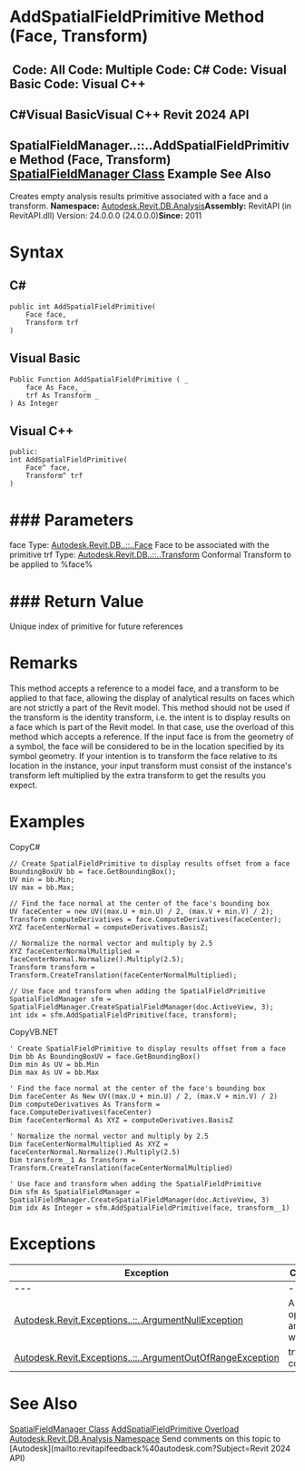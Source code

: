 # AddSpatialFieldPrimitive Method (Face, Transform)

﻿
 Code: All Code: Multiple Code: C# Code: Visual Basic Code: Visual C++   
---  
C#Visual BasicVisual C++
Revit 2024 API  
---  
SpatialFieldManager..::..AddSpatialFieldPrimitive Method (Face, Transform)  
[SpatialFieldManager Class](0a6d155e-6ef1-7215-f8f1-c1d8203797ee.md "SpatialFieldManager Class") Example See Also  
---  
Creates empty analysis results primitive associated with a face and a transform. 
**Namespace:** [Autodesk.Revit.DB.Analysis](958e2e12-587d-f188-5d7b-f13d7dbfdf48.md "Autodesk.Revit.DB.Analysis Namespace")**Assembly:** RevitAPI (in RevitAPI.dll) Version: 24.0.0.0 (24.0.0.0)**Since:** 2011 
# Syntax
C#  
---  
```text
public int AddSpatialFieldPrimitive(
	Face face,
	Transform trf
)
```
  
Visual Basic  
---  
```text
Public Function AddSpatialFieldPrimitive ( _
	face As Face, _
	trf As Transform _
) As Integer
```
  
Visual C++  
---  
```text
public:
int AddSpatialFieldPrimitive(
	Face^ face, 
	Transform^ trf
)
```
  
# ### Parameters
face
    Type: [Autodesk.Revit.DB..::..Face](e32b3b1f-66fc-57cb-6e1c-aa81d1bf3e63.md "Face Class") Face to be associated with the primitive 
trf
    Type: [Autodesk.Revit.DB..::..Transform](58dd01c8-b3fc-7142-e4f3-c524079a282d.md "Transform Class") Conformal Transform to be applied to %face% 
# ### Return Value
Unique index of primitive for future references 
# Remarks
This method accepts a reference to a model face, and a transform to be applied to that face, allowing the display of analytical results on faces which are not strictly a part of the Revit model. 
This method should not be used if the transform is the identity transform, i.e. the intent is to display results on a face which is part of the Revit model. In that case, use the overload of this method which accepts a reference.
If the input face is from the geometry of a symbol, the face will be considered to be in the location specified by its symbol geometry. If your intention is to transform the face relative to its location in the instance, your input transform must consist of the instance's transform left multiplied by the extra transform to get the results you expect.
# Examples
CopyC#
```text
// Create SpatialFieldPrimitive to display results offset from a face
BoundingBoxUV bb = face.GetBoundingBox();
UV min = bb.Min;
UV max = bb.Max;

// Find the face normal at the center of the face's bounding box
UV faceCenter = new UV((max.U + min.U) / 2, (max.V + min.V) / 2);
Transform computeDerivatives = face.ComputeDerivatives(faceCenter);
XYZ faceCenterNormal = computeDerivatives.BasisZ;

// Normalize the normal vector and multiply by 2.5 
XYZ faceCenterNormalMultiplied = faceCenterNormal.Normalize().Multiply(2.5);
Transform transform = Transform.CreateTranslation(faceCenterNormalMultiplied);

// Use face and transform when adding the SpatialFieldPrimitive
SpatialFieldManager sfm = SpatialFieldManager.CreateSpatialFieldManager(doc.ActiveView, 3);
int idx = sfm.AddSpatialFieldPrimitive(face, transform);
```

CopyVB.NET
```text
' Create SpatialFieldPrimitive to display results offset from a face
Dim bb As BoundingBoxUV = face.GetBoundingBox()
Dim min As UV = bb.Min
Dim max As UV = bb.Max

' Find the face normal at the center of the face's bounding box
Dim faceCenter As New UV((max.U + min.U) / 2, (max.V + min.V) / 2)
Dim computeDerivatives As Transform = face.ComputeDerivatives(faceCenter)
Dim faceCenterNormal As XYZ = computeDerivatives.BasisZ

' Normalize the normal vector and multiply by 2.5 
Dim faceCenterNormalMultiplied As XYZ = faceCenterNormal.Normalize().Multiply(2.5)
Dim transform__1 As Transform = Transform.CreateTranslation(faceCenterNormalMultiplied)

' Use face and transform when adding the SpatialFieldPrimitive
Dim sfm As SpatialFieldManager = SpatialFieldManager.CreateSpatialFieldManager(doc.ActiveView, 3)
Dim idx As Integer = sfm.AddSpatialFieldPrimitive(face, transform__1)
```

# Exceptions
| Exception | Condition |
| --- | --- |
| --- | --- |
| [Autodesk.Revit.Exceptions..::..ArgumentNullException](631e1424-60f4-929b-4e52-dda9dcd26316.md "ArgumentNullException Class") | A non-optional argument was null |
| [Autodesk.Revit.Exceptions..::..ArgumentOutOfRangeException](60f148c9-ece0-a6bb-4e12-bb4a9c8c8a24.md "ArgumentOutOfRangeException Class") | trf is not conformal. |

# See Also
[SpatialFieldManager Class](0a6d155e-6ef1-7215-f8f1-c1d8203797ee.md "SpatialFieldManager Class")
[AddSpatialFieldPrimitive Overload](125b85d3-9b44-c90d-2eab-7334be74117f.md "AddSpatialFieldPrimitive Method")
[Autodesk.Revit.DB.Analysis Namespace](958e2e12-587d-f188-5d7b-f13d7dbfdf48.md "Autodesk.Revit.DB.Analysis Namespace")
Send comments on this topic to [Autodesk](mailto:revitapifeedback%40autodesk.com?Subject=Revit 2024 API)